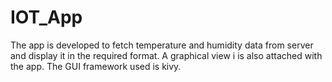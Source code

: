 # IOT_App

The app is developed to fetch temperature and humidity data from server and display it in the required format. A graphical view i
is also attached with the app. The GUI framework used is kivy.
